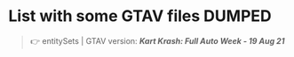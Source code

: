 # List with some GTAV files DUMPED
> 👉 entitySets | GTAV version: ***Kart Krash: Full Auto Week - 19 Aug 21***
